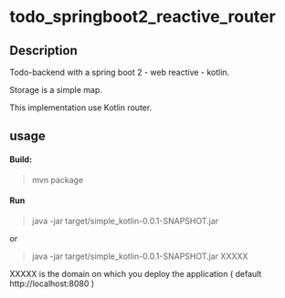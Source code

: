 # todo_springboot2_reactive_router

## Description

Todo-backend with a spring boot 2 - web reactive - kotlin.

Storage is a simple map.

This implementation use Kotlin router.

## usage

#### Build: 
>mvn package

#### Run
> java -jar target/simple_kotlin-0.0.1-SNAPSHOT.jar

or  

> java -jar target/simple_kotlin-0.0.1-SNAPSHOT.jar XXXXX
 
 XXXXX is the domain on which you deploy the application ( default http://localhost:8080 )


